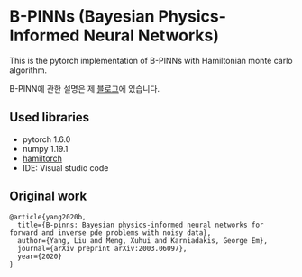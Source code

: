 # B-PINNs (Bayesian Physics-Informed Neural Networks)
This is the pytorch implementation of B-PINNs with Hamiltonian monte carlo algorithm.

B-PINN에 관한 설명은 제 [블로그](https://www.notion.so/Physics-informed-neural-network-ee8cd5fa9ca243bfa5d7ce8d75370788)에 있습니다.

## Used libraries
- pytorch 1.6.0
- numpy 1.19.1
- [hamiltorch](https://github.com/AdamCobb/hamiltorch)
- IDE: Visual studio code

## Original work
```
@article{yang2020b,
  title={B-pinns: Bayesian physics-informed neural networks for forward and inverse pde problems with noisy data},
  author={Yang, Liu and Meng, Xuhui and Karniadakis, George Em},
  journal={arXiv preprint arXiv:2003.06097},
  year={2020}
}
```
